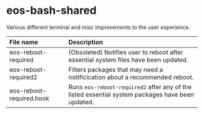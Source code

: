 # eos-bash-shared

Various different terminal and misc improvements to the user experience.

File name | Description
:--- | :---
eos-reboot-required | (Obsoleted) Notifies user to reboot after essential system files have been updated.
eos-reboot-required2 | Filters packages that may need a notificication about a recommended reboot.
eos-reboot-required.hook | Runs `eos-reboot-required2` after any of the listed essential system packages have been updated.
